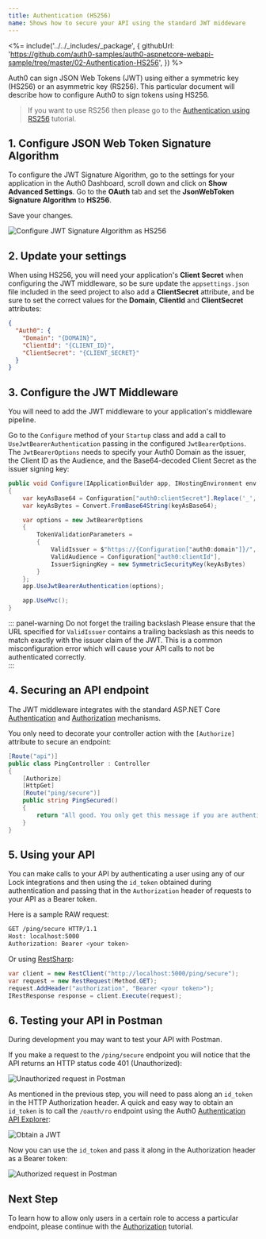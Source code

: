 ```yaml
---
title: Authentication (HS256)
name: Shows how to secure your API using the standard JWT middeware
---
```


<%= include('../../_includes/_package', {
  githubUrl: 'https://github.com/auth0-samples/auth0-aspnetcore-webapi-sample/tree/master/02-Authentication-HS256',
}) %>

Auth0 can sign JSON Web Tokens (JWT) using either a symmetric key (HS256) or an asymmetric key (RS256). This particular document will describe how to configure Auth0 to sign tokens using HS256.

> If you want to use RS256 then please go to the [Authentication using RS256](/quickstart/backend/aspnet-core-webapi/01-authentication-rs256) tutorial.

## 1. Configure JSON Web Token Signature Algorithm

To configure the JWT Signature Algorithm, go to the settings for your application in the Auth0 Dashboard, scroll down and click on **Show Advanced Settings**. Go to the **OAuth** tab and set the **JsonWebToken Signature Algorithm** to **HS256**.

Save your changes.

![Configure JWT Signature Algorithm as HS256](/media/articles/server-apis/aspnet-core-webapi/jwt-signature-hs256.png)   

## 2. Update your settings

When using HS256, you will need your application's **Client Secret** when configuring the JWT middleware, so be sure update the `appsettings.json` file included in the seed project to also add a **ClientSecret** attribute, and be sure to set the correct values for the **Domain**, **ClientId** and **ClientSecret** attributes:   

```json
{
  "Auth0": {
    "Domain": "{DOMAIN}",
    "ClientId": "{CLIENT_ID}",
    "ClientSecret": "{CLIENT_SECRET}"
  }
}
```

## 3. Configure the JWT Middleware

You will need to add the JWT middleware to your application's middleware pipeline. 

Go to the `Configure` method of your `Startup` class and add a call to `UseJwtBearerAuthentication` passing in the configured `JwtBearerOptions`. The `JwtBearerOptions` needs to specify your Auth0 Domain as the issuer, the Client ID as the Audience, and the Base64-decoded Client Secret as the issuer signing key: 

```csharp
public void Configure(IApplicationBuilder app, IHostingEnvironment env, ILoggerFactory loggerFactory)
{
    var keyAsBase64 = Configuration["auth0:clientSecret"].Replace('_', '/').Replace('-', '+');
    var keyAsBytes = Convert.FromBase64String(keyAsBase64);

    var options = new JwtBearerOptions
    {
        TokenValidationParameters =
        {
            ValidIssuer = $"https://{Configuration["auth0:domain"]}/",
            ValidAudience = Configuration["auth0:clientId"],
            IssuerSigningKey = new SymmetricSecurityKey(keyAsBytes)                
        }
    };
    app.UseJwtBearerAuthentication(options);

    app.UseMvc();
}
```

::: panel-warning Do not forget the trailing backslash
Please ensure that the URL specified for `ValidIssuer` contains a trailing backslash as this needs to match exactly with the issuer claim of the JWT. This is a common misconfiguration error which will cause your API calls to not be authenticated correctly.   
:::

## 4. Securing an API endpoint 

The JWT middleware integrates with the standard ASP.NET Core [Authentication](https://docs.asp.net/en/latest/security/authentication/index.html) and [Authorization](https://docs.asp.net/en/latest/security/authorization/index.html) mechanisms.

You only need to decorate your controller action with the `[Authorize]` attribute to secure an endpoint:

```csharp
[Route("api")]
public class PingController : Controller
{
    [Authorize]
    [HttpGet]
    [Route("ping/secure")]
    public string PingSecured()
    {
        return "All good. You only get this message if you are authenticated.";
    }
}
```

## 5. Using your API

You can make calls to your API by authenticating a user using any of our Lock integrations and then using the `id_token` obtained during authentication and passing that in the `Authorization` header of requests to your API as a Bearer token.

Here is a sample RAW request:

```bash
GET /ping/secure HTTP/1.1
Host: localhost:5000
Authorization: Bearer <your token>
```

Or using [RestSharp](http://restsharp.org/):

```csharp
var client = new RestClient("http://localhost:5000/ping/secure");
var request = new RestRequest(Method.GET);
request.AddHeader("authorization", "Bearer <your token>");
IRestResponse response = client.Execute(request);
```

## 6. Testing your API in Postman

During development you may want to test your API with Postman.

If you make a request to the `/ping/secure` endpoint you will notice that the API returns an HTTP status code 401 (Unauthorized):

![Unauthorized request in Postman](/media/articles/server-apis/aspnet-core-webapi/postman-not-authorized.png)

As mentioned in the previous step, you will need to pass along an `id_token` in the HTTP Authorization header. A quick and easy way to obtain an `id_token` is to call the `/oauth/ro` endpoint using the Auth0 [Authentication API Explorer](https://auth0.com/docs/api/authentication#!#post--oauth-ro):

![Obtain a JWT](/media/articles/server-apis/aspnet-core-webapi/request-jwt.png)

Now you can use the `id_token` and pass it along in the Authorization header as a Bearer token:

![Authorized request in Postman](/media/articles/server-apis/aspnet-core-webapi/postman-authorized.png)

## Next Step

To learn how to allow only users in a certain role to access a particular endpoint, please continue with the [Authorization](/quickstart/backend/aspnet-core-webapi/03-authorization) tutorial.
